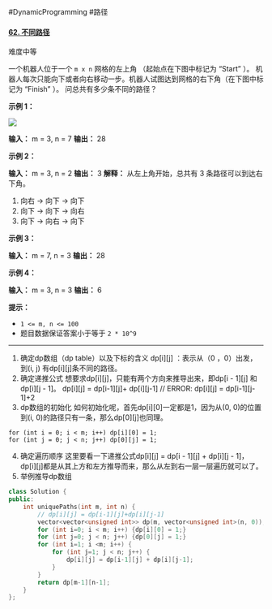 #DynamicProgramming #路径
#### [62. 不同路径](https://leetcode.cn/problems/unique-paths/)

难度中等

一个机器人位于一个 `m x n` 网格的左上角 （起始点在下图中标记为 “Start” ）。
机器人每次只能向下或者向右移动一步。机器人试图达到网格的右下角（在下图中标记为 “Finish” ）。
问总共有多少条不同的路径？

**示例 1：**

![](https://assets.leetcode.com/uploads/2018/10/22/robot_maze.png)

**输入：** m = 3, n = 7
**输出：** 28

**示例 2：**

**输入：** m = 3, n = 2
**输出：** 3
**解释：**
从左上角开始，总共有 3 条路径可以到达右下角。
1. 向右 -> 向下 -> 向下
2. 向下 -> 向下 -> 向右
3. 向下 -> 向右 -> 向下

**示例 3：**

**输入：** m = 7, n = 3
**输出：** 28

**示例 4：**

**输入：** m = 3, n = 3
**输出：** 6

**提示：**

-   `1 <= m, n <= 100`
-   题目数据保证答案小于等于 `2 * 10^9`
---

1.  确定dp数组（dp table）以及下标的含义
dp\[i]\[j] ：表示从（0 ，0）出发，到(i, j) 有dp\[i]\[j]条不同的路径。 
2.  确定递推公式
想要求dp\[i]\[j]，只能有两个方向来推导出来，即dp\[i - 1]\[j] 和 dp\[i]\[j - 1]。 
dp\[i]\[j] = dp\[i-1]\[j]+ dp\[i]\[j-1] 
// ERROR:  dp\[i]\[j] = dp\[i-1]\[j-1]+2  
3.  dp数组的初始化
如何初始化呢，首先dp\[i]\[0]一定都是1，因为从(0, 0)的位置到(i, 0)的路径只有一条，那么dp\[0]\[j]也同理。 
```
for (int i = 0; i < m; i++) dp[i][0] = 1;
for (int j = 0; j < n; j++) dp[0][j] = 1;
```
4.  确定遍历顺序
这里要看一下递推公式dp\[i]\[j] = dp\[i - 1]\[j] + dp\[i]\[j - 1]，dp\[i]\[j]都是从其上方和左方推导而来，那么从左到右一层一层遍历就可以了。 
5.  举例推导dp数组
```cpp
class Solution {
public:
    int uniquePaths(int m, int n) {
        // dp[i][j] = dp[i-1][j]+dp[i][j-1]
        vector<vector<unsigned int>> dp(m, vector<unsigned int>(n, 0));
        for (int i=0; i < m; i++) {dp[i][0] = 1;}
        for (int j=0; j < n; j++) {dp[0][j] = 1;}
        for (int i=1; i <m; i++) {
            for (int j=1; j < n; j++) {
                dp[i][j] = dp[i-1][j] + dp[i][j-1];
            }
        }
        return dp[m-1][n-1];
    }
};
```
